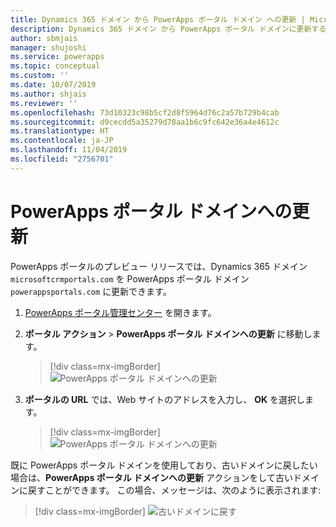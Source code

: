 ```yaml
---
title: Dynamics 365 ドメイン から PowerApps ポータル ドメイン への更新 | MicrosoftDocs
description: Dynamics 365 ドメイン から PowerApps ポータル ドメインに更新する手順。
author: sbmjais
manager: shujoshi
ms.service: powerapps
ms.topic: conceptual
ms.custom: ''
ms.date: 10/07/2019
ms.author: shjais
ms.reviewer: ''
ms.openlocfilehash: 73d10323c98b5cf2d8f5964d76c2a57b729b4cab
ms.sourcegitcommit: d9cecdd5a35279d78aa1b6c9fc642e36a4e4612c
ms.translationtype: HT
ms.contentlocale: ja-JP
ms.lasthandoff: 11/04/2019
ms.locfileid: "2756701"
---
```

# <a name="update-to-powerapps-portals-domain"></a>PowerApps ポータル ドメインへの更新

PowerApps ポータルのプレビュー リリースでは、Dynamics 365 ドメイン `microsoftcrmportals.com` を PowerApps ポータル ドメイン `powerappsportals.com` に更新できます。

1. [PowerApps ポータル管理センター](admin-overview.md) を開きます。

2. **ポータル アクション** > **PowerApps ポータル ドメインへの更新** に移動します。

    > [!div class=mx-imgBorder]
    > ![PowerApps ポータル ドメインへの更新](../media/update-portal-domain-button.png "PowerApps ポータル ドメインへの更新")

3. **ポータルの URL** では、Web サイトのアドレスを入力し、 **OK** を選択します。

    > [!div class=mx-imgBorder]
    > ![PowerApps ポータル ドメインへの更新](../media/update-portal-domain.png "PowerApps ポータル ドメインへの更新")

既に PowerApps ポータル ドメインを使用しており、古いドメインに戻したい場合は、**PowerApps ポータル ドメインへの更新** アクションをして古いドメインに戻すことができます。 この場合、メッセージは、次のように表示されます:

> [!div class=mx-imgBorder]
> ![古いドメインに戻す](../media/revert-portal-domain.png "古いドメインに戻す")
